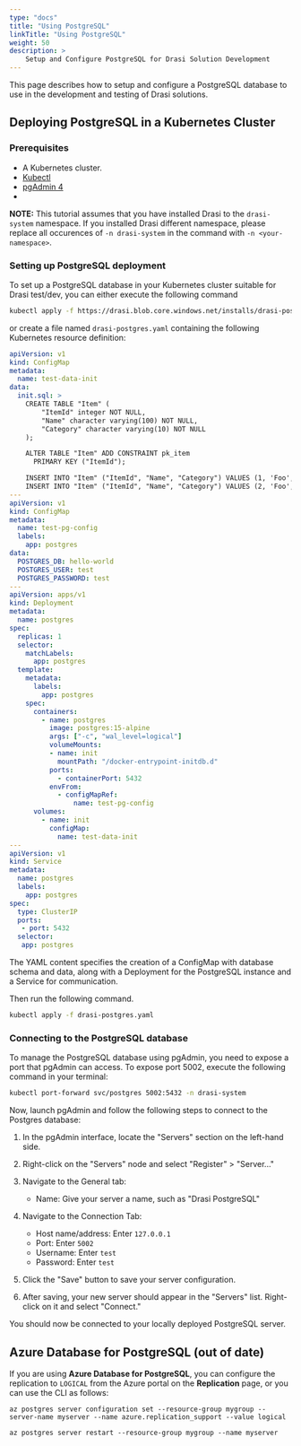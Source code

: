 ```yaml
---
type: "docs"
title: "Using PostgreSQL"
linkTitle: "Using PostgreSQL"
weight: 50
description: >
    Setup and Configure PostgreSQL for Drasi Solution Development
---
```


This page describes how to setup and configure a PostgreSQL database to use in the development and testing of Drasi solutions.

## Deploying PostgreSQL in a Kubernetes Cluster

### Prerequisites

- A Kubernetes cluster.
- [Kubectl](https://kubernetes.io/docs/tasks/tools/)
- [pgAdmin 4](https://www.pgadmin.org/download/)
- 
**NOTE:** This tutorial assumes that you have installed Drasi to the `drasi-system` namespace. If you installed Drasi different namespace, please replace all occurences of `-n drasi-system` in the command with `-n <your-namespace>`.

### Setting up PostgreSQL deployment
To set up a PostgreSQL database in your Kubernetes cluster suitable for Drasi test/dev, you can either execute the following command

```bash
kubectl apply -f https://drasi.blob.core.windows.net/installs/drasi-postgres.yaml -n drasi-system
```

or create a file named `drasi-postgres.yaml` containing the following Kubernetes resource definition:
```yaml
apiVersion: v1
kind: ConfigMap
metadata:
  name: test-data-init
data:
  init.sql: >
    CREATE TABLE "Item" (
        "ItemId" integer NOT NULL,
        "Name" character varying(100) NOT NULL,
        "Category" character varying(10) NOT NULL
    );

    ALTER TABLE "Item" ADD CONSTRAINT pk_item
      PRIMARY KEY ("ItemId");

    INSERT INTO "Item" ("ItemId", "Name", "Category") VALUES (1, 'Foo', '1');
    INSERT INTO "Item" ("ItemId", "Name", "Category") VALUES (2, 'Foo', '1');
---
apiVersion: v1
kind: ConfigMap
metadata:
  name: test-pg-config
  labels:
    app: postgres
data:
  POSTGRES_DB: hello-world
  POSTGRES_USER: test
  POSTGRES_PASSWORD: test
---
apiVersion: apps/v1
kind: Deployment
metadata:
  name: postgres
spec:
  replicas: 1
  selector:
    matchLabels:
      app: postgres
  template:
    metadata:
      labels:
        app: postgres
    spec:
      containers:
        - name: postgres
          image: postgres:15-alpine
          args: ["-c", "wal_level=logical"]
          volumeMounts:
          - name: init
            mountPath: "/docker-entrypoint-initdb.d"
          ports:
            - containerPort: 5432
          envFrom:
            - configMapRef:
                name: test-pg-config
      volumes:
        - name: init
          configMap:
            name: test-data-init
---
apiVersion: v1
kind: Service
metadata:
  name: postgres
  labels:
    app: postgres
spec:
  type: ClusterIP
  ports:
   - port: 5432
  selector:
   app: postgres

```

The YAML content specifies the creation of a ConfigMap with database schema and data, along with a Deployment for the PostgreSQL instance and a Service for communication.

Then run the following command.

```bash
kubectl apply -f drasi-postgres.yaml
```



### Connecting to the PostgreSQL database
To manage the PostgreSQL database using pgAdmin, you need to expose a port that pgAdmin can access. To expose port 5002, execute the following command in your terminal:

```bash
kubectl port-forward svc/postgres 5002:5432 -n drasi-system
```

Now, launch pgAdmin and follow the following steps to connect to the Postgres database:

1. In the pgAdmin interface, locate the "Servers" section on the left-hand side.

2. Right-click on the "Servers" node and select "Register" > "Server..."

3. Navigate to the General tab:
   - Name: Give your server a name, such as "Drasi PostgreSQL"

4. Navigate to the Connection Tab:
   - Host name/address: Enter `127.0.0.1`
   - Port: Enter `5002`
   - Username: Enter `test`
   - Password: Enter `test`

5. Click the "Save" button to save your server configuration.

6. After saving, your new server should appear in the "Servers" list. Right-click on it and select "Connect."

You should now be connected to your locally deployed PostgreSQL server.

## Azure Database for PostgreSQL (out of date)
If you are using **Azure Database for PostgreSQL**, you can configure the replication to `LOGICAL` from the Azure portal on the **Replication** page, or you can use the CLI as follows:

```azurecli
az postgres server configuration set --resource-group mygroup --server-name myserver --name azure.replication_support --value logical

az postgres server restart --resource-group mygroup --name myserver
```